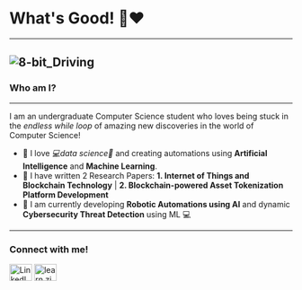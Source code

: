 # What's Good! 👋❤️
---



![8-bit_Driving](https://github.com/AaryanTheLaughingGas/AaryanTheLaughingGas/assets/95224613/dfdf5a0b-9834-47f6-be2b-0bd6f987287a)
---

### Who am I?
---
I am an undergraduate Computer Science student who loves being stuck in the _endless while loop_ of amazing new discoveries in the world of Computer Science! 

- 🤖 I love _💻data science🧬_ and creating automations using **Artificial Intelligence** and **Machine Learning**.
- 📖 I have written 2 Research Papers: **1. Internet of Things and Blockchain Technology** | **2. Blockchain-powered Asset Tokenization Platform Development**
- 🦾 I am currently developing **Robotic Automations using AI** and dynamic **Cybersecurity Threat Detection** using ML 💻 
--- 
### Connect with me!
<a href="https://www.linkedin.com/in/aaryan-sinha-844535274/" target="blank"><img align="center" src="https://raw.githubusercontent.com/rahuldkjain/github-profile-readme-generator/master/src/images/icons/Social/linked-in-alt.svg" alt="LinkedIn Profile" height="30" width="40" /></a>
<a href="https://www.instagram.com/aaryan_thelaughing_gas" target="blank"><img align="center" src="https://raw.githubusercontent.com/rahuldkjain/github-profile-readme-generator/master/src/images/icons/Social/instagram.svg" alt="learn.zip" height="30" width="40" /></a>

